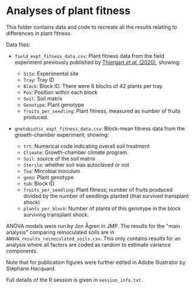 # Analyses of plant fitness

This folder contains data and code to recreate all the results relating to differences in plant fitness.

Data files:

- `field_expt_fitness_data.csv`: Plant fitness data from the field experiment previously published by [Thiergart *et al.* (2020)](https://www.nature.com/articles/s41559-019-1063-3/), showing:
  + `Site`: Experimental site
  + `Tray`: Tray ID
  + `Block`: Block ID. There were 6 blocks of 42 plants per tray.
  + `Pos`: Position within each block
  + `Soil`: Soil matrix
  + `Genotype`: Plant genotype
  + `fruits_per_seedling`: Plant fitness, measured as number of fruits produced.

- `gnotobiotic_expt_fitness_data.csv`: Block-mean fitness data from the growth-chamber experiment, showing:
  + `trt`: Numerical code indicating overall soil treatment
  + `Climate`: Growth-chamber climate program.
  + `Soil`: source of the soil matrix
  + `Sterile`: whether soil was autoclaved or not
  + `Tea`: Mircobial inoculum
  + `geno`: Plant genotype
  + `tub`: Block ID
  + `fruits_per_seedling`: Plant fitness; number of fruits produced divided by the number of seedlings planted (that survived transplant shock)
  + `plants_per_block`: Number of plants of this genotype in the block surviving transplant shock.

ANOVA models were run by Jon Ågren in JMP.
The results for the "main analysis" comparing reinoculated soils are in `ANOVA_results_reinoculated_soils.csv`.
This only contains results for an analysis where all factors are coded as random to estimate variance components.

Note that for publication figures were further edited in Adobe Illustrator by Stéphane Hacquard.

Full details of the R session is given in `session_info.txt`.
